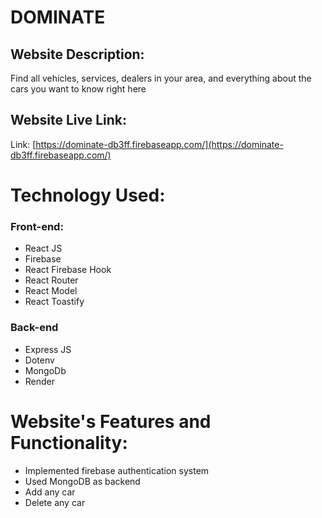 # DOMINATE

## Website Description:

Find all vehicles, services, dealers in your area, and everything about the cars you want to know right here

## Website Live Link:

Link: [https://dominate-db3ff.firebaseapp.com/](https://dominate-db3ff.firebaseapp.com/)

# Technology Used:

### Front-end:

- React JS
- Firebase
- React Firebase Hook
- React Router
- React Model
- React Toastify

### Back-end

- Express JS
- Dotenv
- MongoDb
- Render

# Website's Features and Functionality:

- Implemented firebase authentication system
- Used MongoDB as backend
- Add any car
- Delete any car
